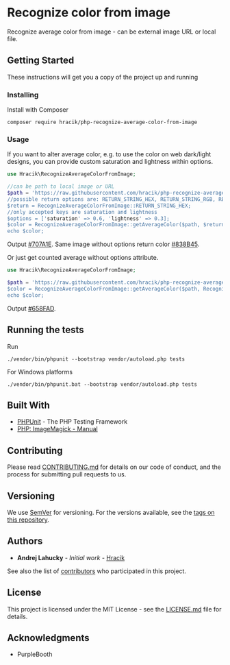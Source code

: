 # Recognize color from image

Recognize average color from image - can be external image URL or local file.

## Getting Started

These instructions will get you a copy of the project up and running

### Installing

Install with Composer

```
composer require hracik/php-recognize-average-color-from-image
```
### Usage

If you want to alter average color, e.g. to use the color on web dark/light designs, you can provide custom saturation and lightness within options.
```PHP
use Hracik\RecognizeAverageColorFromImage;

//can be path to local image or URL
$path = 'https://raw.githubusercontent.com/hracik/php-recognize-average-color-from-image/master/example/example2.jpg;
//possible return options are: RETURN_STRING_HEX, RETURN_STRING_RGB, RETURN_ARRAY_RGB, RETURN_ARRAY_RGB_NORMALIZED, RETURN_ARRAY_HSL
$return = RecognizeAverageColorFromImage::RETURN_STRING_HEX;
//only accepted keys are saturation and lightness
$options = ['saturation' => 0.6, 'lightness' => 0.3];
$color = RecognizeAverageColorFromImage::getAverageColor($path, $return);
echo $color;
```

Output [#707A1E](https://www.google.com/search?q=%23707A1E). 
Same image without options return color [#838B45](https://www.google.com/search?q=%23838B45). 

Or just get counted average without options attribute.
```PHP
use Hracik\RecognizeAverageColorFromImage;

$path = 'https://raw.githubusercontent.com/hracik/php-recognize-average-color-from-image/master/example/example3.jpg;
$color = RecognizeAverageColorFromImage::getAverageColor($path, RecognizeAverageColorFromImage::RETURN_STRING_HEX);
echo $color;
```
Output [#658FAD](https://www.google.com/search?q=%23658FAD).

## Running the tests

Run
```
./vendor/bin/phpunit --bootstrap vendor/autoload.php tests
```   
For Windows platforms
```
./vendor/bin/phpunit.bat --bootstrap vendor/autoload.php tests
```

## Built With

* [PHPUnit](https://phpunit.de/) - The PHP Testing Framework
* [PHP: ImageMagick - Manual ](https://www.php.net/manual/en/book.imagick.php)
## Contributing

Please read [CONTRIBUTING.md](CONTRIBUTING.md) for details on our code of conduct, and the process for submitting pull requests to us.

## Versioning

We use [SemVer](http://semver.org/) for versioning. For the versions available, see the [tags on this repository](https://github.com/hracik/php-recognize-average-color-from-image/tags). 

## Authors

* **Andrej Lahucky** - *Initial work* - [Hracik](https://github.com/hracik)

See also the list of [contributors](https://github.com/hracik/php-recognize-average-color-from-image/graphs/contributors) who participated in this project.

## License

This project is licensed under the MIT License - see the [LICENSE.md](LICENSE.md) file for details.

## Acknowledgments

* PurpleBooth


